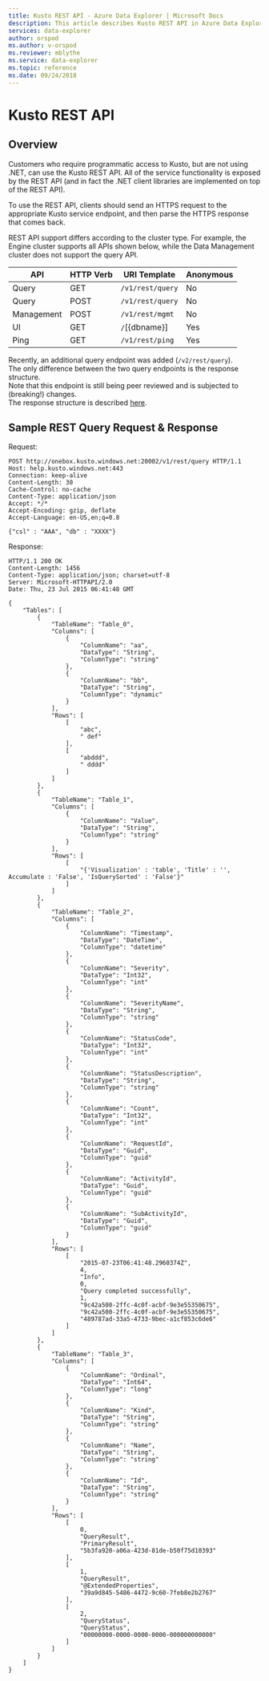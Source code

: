 ```yaml
---
title: Kusto REST API - Azure Data Explorer | Microsoft Docs
description: This article describes Kusto REST API in Azure Data Explorer.
services: data-explorer
author: orspod
ms.author: v-orspod
ms.reviewer: mblythe
ms.service: data-explorer
ms.topic: reference
ms.date: 09/24/2018
---
```

# Kusto REST API

## Overview
Customers who require programmatic access to Kusto, but are not using .NET,
can use the Kusto REST API. All of the service functionality is exposed by
the REST API (and in fact the .NET client libraries are implemented on top
of the REST API).

To use the REST API, clients should send an HTTPS request to the appropriate
Kusto service endpoint, and then parse the HTTPS response that comes back.

REST API support differs according to the cluster type. For example, the
Engine cluster supports all APIs shown below, while the Data Management cluster
does not support the query API.

|API       |HTTP Verb|URI Template    |Anonymous|
|----------|---------|----------------|---------|
|Query     |GET      |`/v1/rest/query`|No       |
|Query     |POST     |`/v1/rest/query`|No       |
|Management|POST     |`/v1/rest/mgmt` |No       |
|UI        |GET      |`/`[{dbname}]   |Yes      |
|Ping      |GET      |`/v1/rest/ping` |Yes      |

Recently, an additional query endpoint was added (`/v2/rest/query`). <br> 
The only difference between the two query endpoints is the response structure. <br>
Note that this endpoint is still being peer reviewed and is subjected to (breaking!) changes. <br>
The response structure is described [here](response2.md).

## Sample REST Query Request & Response

Request:

```
POST http://onebox.kusto.windows.net:20002/v1/rest/query HTTP/1.1
Host: help.kusto.windows.net:443
Connection: keep-alive
Content-Length: 30
Cache-Control: no-cache
Content-Type: application/json
Accept: */*
Accept-Encoding: gzip, deflate
Accept-Language: en-US,en;q=0.8

{"csl" : "AAA", "db" : "XXXX"}
```

Response:

```
HTTP/1.1 200 OK
Content-Length: 1456
Content-Type: application/json; charset=utf-8
Server: Microsoft-HTTPAPI/2.0
Date: Thu, 23 Jul 2015 06:41:48 GMT

{
    "Tables": [
        {
            "TableName": "Table_0",
            "Columns": [
                {
                    "ColumnName": "aa",
                    "DataType": "String",
					"ColumnType": "string"
                },
                {
                    "ColumnName": "bb",
                    "DataType": "String",
					"ColumnType": "dynamic"
                }
            ],
            "Rows": [
                [
                    "abc",
                    " def"
                ],
                [
                    "abddd",
                    " dddd"
                ]
            ]
        },
        {
            "TableName": "Table_1",
            "Columns": [
                {
                    "ColumnName": "Value",
                    "DataType": "String",
					"ColumnType": "string"
                }
            ],
            "Rows": [
                [
                    "{'Visualization' : 'table', 'Title' : '', Accumulate : 'False', 'IsQuerySorted' : 'False'}"
                ]
            ]
        },
        {
            "TableName": "Table_2",
            "Columns": [
                {
                    "ColumnName": "Timestamp",
                    "DataType": "DateTime",			
					"ColumnType": "datetime"
                },
                {
                    "ColumnName": "Severity",
                    "DataType": "Int32",
					"ColumnType": "int"
                },
                {
                    "ColumnName": "SeverityName",
                    "DataType": "String",
					"ColumnType": "string"
                },
                {
                    "ColumnName": "StatusCode",
                    "DataType": "Int32",
					"ColumnType": "int"
                },
                {
                    "ColumnName": "StatusDescription",
                    "DataType": "String",
					"ColumnType": "string"
                },
                {
                    "ColumnName": "Count",
                    "DataType": "Int32",
					"ColumnType": "int"
                },
                {
                    "ColumnName": "RequestId",
                    "DataType": "Guid",
					"ColumnType": "guid"
                },
                {
                    "ColumnName": "ActivityId",
                    "DataType": "Guid",
					"ColumnType": "guid"
                },
                {
                    "ColumnName": "SubActivityId",
                    "DataType": "Guid",
					"ColumnType": "guid"
                }
            ],
            "Rows": [
                [
                    "2015-07-23T06:41:48.2960374Z",
                    4,
                    "Info",
                    0,
                    "Query completed successfully",
                    1,
                    "9c42a500-2ffc-4c0f-acbf-9e3e55350675",
                    "9c42a500-2ffc-4c0f-acbf-9e3e55350675",
                    "489787ad-33a5-4733-9bec-a1cf853c6de6"
                ]
            ]
        },
        {
            "TableName": "Table_3",
            "Columns": [
                {
                    "ColumnName": "Ordinal",
                    "DataType": "Int64",
					"ColumnType": "long"
                },
                {
                    "ColumnName": "Kind",
                    "DataType": "String",
					"ColumnType": "string"
                },
                {
                    "ColumnName": "Name",
                    "DataType": "String",
					"ColumnType": "string"
                },
                {
                    "ColumnName": "Id",
                    "DataType": "String",
					"ColumnType": "string"
                }
            ],
            "Rows": [
                [
                    0,
                    "QueryResult",
                    "PrimaryResult",
                    "5b3fa920-a06a-423d-81de-b50f75d10393"
                ],
                [
                    1,
                    "QueryResult",
                    "@ExtendedProperties",
                    "39a9d845-5486-4472-9c60-7feb8e2b2767"
                ],
                [
                    2,
                    "QueryStatus",
                    "QueryStatus",
                    "00000000-0000-0000-0000-000000000000"
                ]
            ]
        }
    ]
}
```
